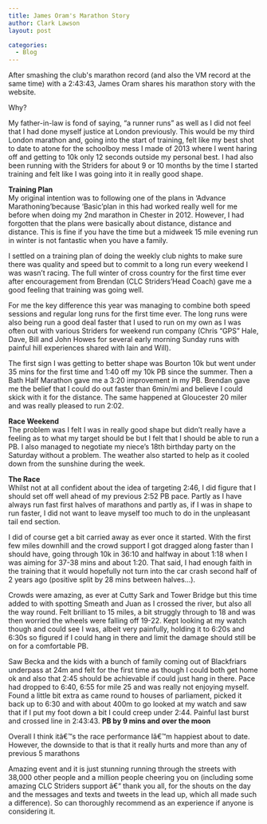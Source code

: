 ```yaml
---
title: James Oram's Marathon Story
author: Clark Lawson
layout: post

categories:
  - Blog
---
```

After smashing the club's marathon record (and also the VM record at the same time) with a 2:43:43, James Oram shares his marathon story with the website.

Why?

My father-in-law is fond of saying, &#8220;a runner runs&#8221; as well as I did not feel that I had done myself justice at London previously. This would be my third London marathon and, going into the start of training, felt like my best shot to date to atone for the schoolboy mess I made of 2013 where I went haring off and getting to 10k only 12 seconds outside my personal best. I had also been running with the Striders for about 9 or 10 months by the time I started training and felt like I was going into it in really good shape.

**Training Plan**  
My original intention was to following one of the plans in &#8216;Advance Marathoning&#8217;because &#8216;Basic&#8217;plan in this had worked really well for me before when doing my 2nd marathon in Chester in 2012. However, I had forgotten that the plans were basically about distance, distance and distance. This is fine if you have the time but a midweek 15 mile evening run in winter is not fantastic when you have a family.

I settled on a training plan of doing the weekly club nights to make sure there was quality and speed but to commit to a long run every weekend I was wasn&#8217;t racing. The full winter of cross country for the first time ever after encouragement from Brendan (CLC Striders&#8217;Head Coach) gave me a good feeling that training was going well.

For me the key difference this year was managing to combine both speed sessions and regular long runs for the first time ever. The long runs were also being run a good deal faster that I used to run on my own as I was often out with various Striders for weekend run company (Chris &#8220;GPS&#8221; Hale, Dave, Bill and John Howes for several early morning Sunday runs with painful hill experiences shared with Iain and Will).

The first sign I was getting to better shape was Bourton 10k but went under 35 mins for the first time and 1:40 off my 10k PB since the summer. Then a Bath Half Marathon gave me a 3:20 improvement in my PB. Brendan gave me the belief that I could do out faster than 6min/mi and believe I could skick with it for the distance. The same happened at Gloucester 20 miler and was really pleased to run 2:02.

**Race Weekend**  
The problem was I felt I was in really good shape but didn&#8217;t really have a feeling as to what my target should be but I felt that I should be able to run a PB. I also managed to negotiate my niece&#8217;s 18th birthday party on the Saturday without a problem. The weather also started to help as it cooled down from the sunshine during the week.

**The Race**  
Whilst not at all confident about the idea of targeting 2:46, I did figure that I should set off well ahead of my previous 2:52 PB pace. Partly as I have always run fast first halves of marathons and partly as, if I was in shape to run faster, I did not want to leave myself too much to do in the unpleasant tail end section.

I did of course get a bit carried away as ever once it started. With the first few miles downhill and the crowd support I got dragged along faster than I should have, going through 10k in 36:10 and halfway in about 1:18 when I was aiming for 37-38 mins and about 1:20. That said, I had enough faith in the training that it would hopefully not turn into the car crash second half of 2 years ago (positive split by 28 mins between halves&#8230;).

Crowds were amazing, as ever at Cutty Sark and Tower Bridge but this time added to with spotting Smeath and Juan as I crossed the river, but also all the way round. Felt brilliant to 15 miles, a bit struggly through to 18 and was then worried the wheels were falling off 19-22. Kept looking at my watch though and could see I was, albeit very painfully, holding it to 6:20s and 6:30s so figured if I could hang in there and limit the damage should still be on for a comfortable PB.

Saw Becka and the kids with a bunch of family coming out of Blackfriars underpass at 24m and felt for the first time as though I could both get home ok and also that 2:45 should be achievable if could just hang in there. Pace had dropped to 6:40, 6:55 for mile 25 and was really not enjoying myself. Found a little bit extra as came round to houses of parliament, picked it back up to 6:30 and with about 400m to go looked at my watch and saw that if I put my foot down a bit I could creep under 2:44. Painful last burst and crossed line in 2:43:43. **PB by 9 mins and over the moon**

Overall I think itâ€™s the race performance Iâ€™m happiest about to date. However, the downside to that is that it really hurts and more than any of previous 5 marathons

Amazing event and it is just stunning running through the streets with 38,000 other people and a million people cheering you on (including some amazing CLC Striders support â€“ thank you all, for the shouts on the day and the messages and texts and tweets in the lead up, which all made such a difference). So can thoroughly recommend as an experience if anyone is considering it.
